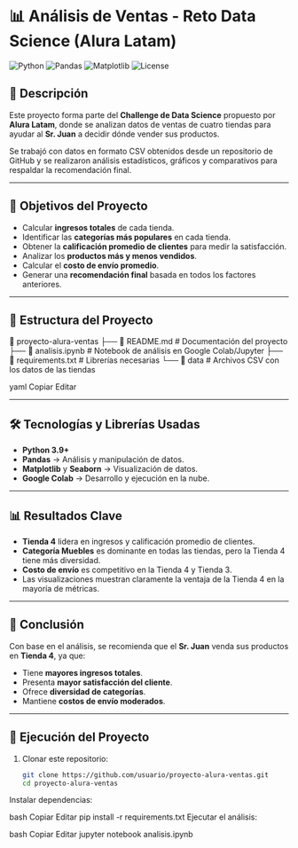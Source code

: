 # 📊 Análisis de Ventas - Reto Data Science (Alura Latam)

![Python](https://img.shields.io/badge/Python-3.9+-blue?logo=python)
![Pandas](https://img.shields.io/badge/Pandas-Data%20Analysis-orange?logo=pandas)
![Matplotlib](https://img.shields.io/badge/Matplotlib-Visualización-red?logo=plotly)
![License](https://img.shields.io/badge/License-MIT-green)

## 📌 Descripción
Este proyecto forma parte del **Challenge de Data Science** propuesto por **Alura Latam**, donde se analizan datos de ventas de cuatro tiendas para ayudar al **Sr. Juan** a decidir dónde vender sus productos.

Se trabajó con datos en formato CSV obtenidos desde un repositorio de GitHub y se realizaron análisis estadísticos, gráficos y comparativos para respaldar la recomendación final.

---

## 🎯 Objetivos del Proyecto
- Calcular **ingresos totales** de cada tienda.
- Identificar las **categorías más populares** en cada tienda.
- Obtener la **calificación promedio de clientes** para medir la satisfacción.
- Analizar los **productos más y menos vendidos**.
- Calcular el **costo de envío promedio**.
- Generar una **recomendación final** basada en todos los factores anteriores.

---

## 📂 Estructura del Proyecto
📁 proyecto-alura-ventas
├── 📄 README.md # Documentación del proyecto
├── 📄 analisis.ipynb # Notebook de análisis en Google Colab/Jupyter
├── 📄 requirements.txt # Librerías necesarias
└── 📂 data # Archivos CSV con los datos de las tiendas

yaml
Copiar
Editar

---

## 🛠️ Tecnologías y Librerías Usadas
- **Python 3.9+**
- **Pandas** → Análisis y manipulación de datos.
- **Matplotlib** y **Seaborn** → Visualización de datos.
- **Google Colab** → Desarrollo y ejecución en la nube.

---

## 📊 Resultados Clave
- **Tienda 4** lidera en ingresos y calificación promedio de clientes.
- **Categoría Muebles** es dominante en todas las tiendas, pero la Tienda 4 tiene más diversidad.
- **Costo de envío** es competitivo en la Tienda 4 y Tienda 3.
- Las visualizaciones muestran claramente la ventaja de la Tienda 4 en la mayoría de métricas.

---

## 📝 Conclusión
Con base en el análisis, se recomienda que el **Sr. Juan** venda sus productos en **Tienda 4**, ya que:
- Tiene **mayores ingresos totales**.
- Presenta **mayor satisfacción del cliente**.
- Ofrece **diversidad de categorías**.
- Mantiene **costos de envío moderados**.

---

## 🚀 Ejecución del Proyecto
1. Clonar este repositorio:
   ```bash
   git clone https://github.com/usuario/proyecto-alura-ventas.git
   cd proyecto-alura-ventas
Instalar dependencias:

bash
Copiar
Editar
pip install -r requirements.txt
Ejecutar el análisis:

bash
Copiar
Editar
jupyter notebook analisis.ipynb

